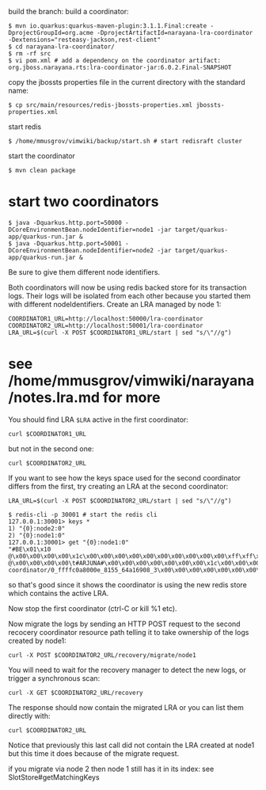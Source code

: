 
build the branch:
build a coordinator:
```
$ mvn io.quarkus:quarkus-maven-plugin:3.1.1.Final:create -DprojectGroupId=org.acme -DprojectArtifactId=narayana-lra-coordinator -Dextensions="resteasy-jackson,rest-client"
$ cd narayana-lra-coordinator/
$ rm -rf src
$ vi pom.xml # add a dependency on the coordinator artifact: org.jboss.narayana.rts:lra-coordinator-jar:6.0.2.Final-SNAPSHOT
```
copy the jbossts properties file in the current directory with the standard name:
```
$ cp src/main/resources/redis-jbossts-properties.xml jbossts-properties.xml
```

start redis
```
$ /home/mmusgrov/vimwiki/backup/start.sh # start redisraft cluster
```
start the coordinator 
```
$ mvn clean package
```
# start two coordinators
```
$ java -Dquarkus.http.port=50000 -DCoreEnvironmentBean.nodeIdentifier=node1 -jar target/quarkus-app/quarkus-run.jar &
$ java -Dquarkus.http.port=50001 -DCoreEnvironmentBean.nodeIdentifier=node2 -jar target/quarkus-app/quarkus-run.jar &
```

Be sure to give them different node identifiers.

Both coordinators will now be using redis backed store for its transaction logs. Their logs will be isolated from each other because you started them with different nodeIdentifiers.
Create an LRA managed by node 1:

```
COORDINATOR1_URL=http://localhost:50000/lra-coordinator
COORDINATOR2_URL=http://localhost:50001/lra-coordinator
LRA_URL=$(curl -X POST $COORDINATOR1_URL/start | sed "s/\"//g")
```
# see /home/mmusgrov/vimwiki/narayana/notes.lra.md for more

You should find LRA `$LRA` active in the first coordinator:
```
curl $COORDINATOR1_URL
```
but not in the second one:
```
curl $COORDINATOR2_URL
```

If you want to see how the keys space used for the second coordinator differs from the first, try creating an LRA at the second coordinator:
```
LRA_URL=$(curl -X POST $COORDINATOR2_URL/start | sed "s/\"//g")
```

```
$ redis-cli -p 30001 # start the redis cli
127.0.0.1:30001> keys *
1) "{0}:node2:0"
2) "{0}:node1:0"
127.0.0.1:30001> get "{0}:node1:0"
"#BE\x01\x10 @\x00\x00\x00\x00\x1c\x00\x00\x00\x00\x00\x00\x00\x00\x00\x00\xff\xff\xc0\xa8\x00\x0e\x00\x00\x81Ud\xa1i\b\x00\x00\x00\x03\x00\x00\x00,/StateManager/BasicAction/LongRunningAction\x00\x00\x00\x00\x01\x00\x00\x00\x00\x00\x00\x00\x1c\x00\x00\x00\x00\x00\x00\x00\x00\x00\x00\xff\xff\xc0\xa8\x00\x0e\x00\x00\x81Ud\xa1i\b\x00\x00\x00\x04\x00\x00\x00\xf0#BE\x01\x10 @\x00\x00\x00\x00\t#ARJUNA#\x00\x00\x00\x00\x00\x00\x00\x1c\x00\x00\x00\x00\x00\x00\x00\x00\x00\x00\xff\xff\xc0\xa8\x00\x0e\x00\x00\x81Ud\xa1i\b\x00\x00\x00\x03\x00\x00\x00\x1c\x00\x00\x00\x00\x00\x00\x00\x00\x00\x00\xff\xff\xc0\xa8\x00\x0e\x00\x00\x81Ud\xa1i\b\x00\x00\x00\x05\x00\x00\x01\x89\x16\x82\xd1\x01\x00\x00\x00\x00\x00\x00\x01\xcf\x00\x00\x00\x00\x00\x00\x00\x00\x00\x00\x00\x00\x00\x00\x00\x00\x00\x00\x01\xcf\x00\x00\x00Fhttp://localhost:50000/lra-coordinator/0_ffffc0a8000e_8155_64a16908_3\x00\x00\x00\x00\x00\x00\x00\x00\x00\x00\x01\x00\x00\x00\x00\x00\x00\x00\x01\x00\x00\x01\x89\x16\x82\xd1\x00\x00\x00\x00\x00\x00\x00\x00\aActive\x00\x00"
```

so that's good since it shows the coordinator is using the new redis store which contains the active LRA.

Now stop the first coordinator (ctrl-C or kill %1 etc).

Now migrate the logs by sending an HTTP POST request to the second recocery coordinator resource path telling it to take ownership of the logs created by node1:
```
curl -X POST $COORDINATOR2_URL/recovery/migrate/node1
```

You will need to wait for the recovery manager to detect the new logs, or trigger a synchronous scan:
```
curl -X GET $COORDINATOR2_URL/recovery
```

The response should now contain the migrated LRA or you can list them directly with:
```
curl $COORDINATOR2_URL
```
Notice that previously this last call did not contain the LRA created at node1 but this time it does because of the migrate request.


if you migrate via node 2 then node 1 still has it in its index: see SlotStore#getMatchingKeys

